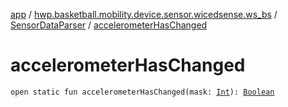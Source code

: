 [app](../../index.md) / [hwp.basketball.mobility.device.sensor.wicedsense.ws_bs](../index.md) / [SensorDataParser](index.md) / [accelerometerHasChanged](.)

# accelerometerHasChanged

`open static fun accelerometerHasChanged(mask: `[`Int`](https://kotlinlang.org/api/latest/jvm/stdlib/kotlin/-int/index.html)`): `[`Boolean`](https://kotlinlang.org/api/latest/jvm/stdlib/kotlin/-boolean/index.html)